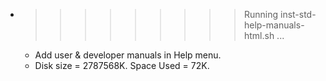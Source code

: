 * >>>>>>>>> Running inst-std-help-manuals-html.sh ...
  * Add user & developer manuals in Help menu.
  * Disk size = 2787568K. Space Used = 72K.
